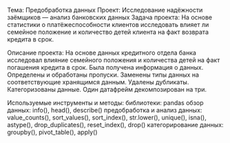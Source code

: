 Тема: Предобработка данных
Проект: Исследование надёжности заёмщиков — анализ банковских данных
Задача проекта:
На основе статистики о платёжеспособности клиентов исследовать влияет ли семейное положение и количество детей клиента на факт возврата кредита в срок.

Описание проекта:
На основе данных кредитного отдела банка исследовал влияние семейного положения и количества детей на факт погашения кредита в срок. Была получена информация о данных. Определены и обработаны пропуски. Заменены типы данных на соответствующие хранящимся данным. Удалены дубликаты. Категоризованы данные. Один датафрейм декомпозирован на три.

Используемые инструменты и методы:
библиотеки: pandas
обзор данных: info(), head(), describe()
предобработка и анализ данных: value_counts(), sort_values(), sort_index(), str.lower(), unique(), isna(), astype(), drop_duplicates(), reset_index(), drop()
категорирование данных: groupby(), pivot_table(), apply()
